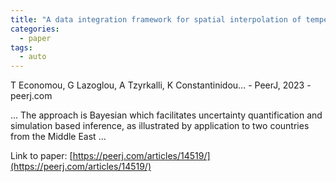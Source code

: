 ```yaml
---
title: "A data integration framework for spatial interpolation of temperature observations using climate model data"
categories:
  - paper
tags:
  - auto
---
```

T Economou, G Lazoglou, A Tzyrkalli, K Constantinidou… - PeerJ, 2023 - peerj.com

… The approach is Bayesian which facilitates uncertainty quantification and simulation based inference, as illustrated by application to two countries from the Middle East …

Link to paper: [https://peerj.com/articles/14519/](https://peerj.com/articles/14519/)
